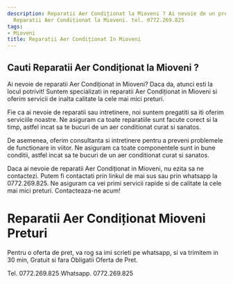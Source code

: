 ```yaml
---
description: Reparatii Aer Condiționat la Mioveni ? Ai nevoie de un profesionist in
  Reparatii Aer Condiționat la Mioveni. tel. 0772.269.825
tags:
- Mioveni
title: Reparatii Aer Condiționat In Mioveni
---
```



## Cauti Reparatii Aer Condiționat la Mioveni ?

Ai nevoie de reparatii Aer Condiționat in Mioveni? Daca da, atunci esti la locul potrivit! Suntem specializati in reparatii Aer Condiționat in Mioveni si oferim servicii de inalta calitate la cele mai mici preturi. 

Fie ca ai nevoie de reparatii sau intretinere, noi suntem pregatiti sa iti oferim serviciile noastre. Ne asiguram ca toate reparatiile sunt facute corect si la timp, astfel incat sa te bucuri de un aer conditionat curat si sanatos.

De asemenea, oferim consultanta si intretinere pentru a preveni problemele de functionare in viitor. Ne asiguram ca toate componentele sunt in bune conditii, astfel incat sa te bucuri de un aer conditionat curat si sanatos.

Daca ai nevoie de reparatii Aer Condiționat in Mioveni, nu ezita sa ne contactezi. Putem fi contactati prin linkul de mai sus sau prin whatsapp la 0772.269.825. Ne asiguram ca vei primi servicii rapide si de calitate la cele mai mici preturi. Contacteaza-ne acum!

# Reparatii Aer Condiționat Mioveni Preturi
Pentru o oferta de pret, va rog sa imi scrieti pe whatsapp, si va trimitem in 30 min, Gratuit si fara Obligatii Oferta de Pret.

Tel. 0772.269.825
Whatsapp. 0772.269.825